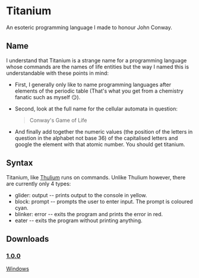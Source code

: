 # Titanium
 An esoteric programming language I made to honour John Conway.

## Name
 I understand that Titanium is a strange name for a programming language whose commands are the names of life entities but the way I named this is understandable with these points in mind:

 - First, I generally only like to name programming languages after elements of the periodic table (That's what you get from a chemistry fanatic such as myself 😏).
 
 - Second, look at the full name for the cellular automata in question: 
    > Conway's Game of Life

 - And finally add together the numeric values (the position of the letters in question in the alphabet not base 36) of the capitalised letters and google the element with that atomic number. You should get titanium.

## Syntax
 Titanium, like [Thulium](https://github.com/JavaCode7/Thulium) runs on commands. Unlike Thulium however, there are currently only 4 types:

 - glider: output -- prints output to the console in yellow.
 - block: prompt -- prompts the user to enter input. The prompt is coloured cyan.
 - blinker: error -- exits the program and prints the error in red.
 - eater -- exits the program without printing anything.

## Downloads

### [1.0.0](https://github.com/JavaCode7/Titanium/releases/tag/v1.0.0)
[Windows](https://github.com/JavaCode7/Titanium/releases/download/v1.0.0/titanium.zip)